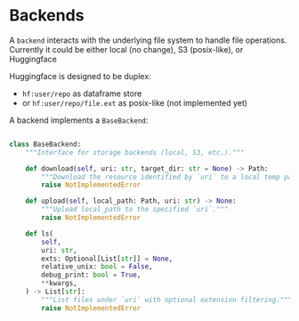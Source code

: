 # Backends

A `backend` interacts with the underlying file system to handle file operations. Currently it could be either local (no change), S3 (posix-like), or Huggingface 

Huggingface is designed to be duplex: 
- `hf:user/repo` as dataframe store
- or `hf:user/repo/file.ext` as posix-like (not implemented yet)

A backend implements a `BaseBackend`:

```python

class BaseBackend:
    """Interface for storage backends (local, S3, etc.)."""

    def download(self, uri: str, target_dir: str = None) -> Path:
        """Download the resource identified by `uri` to a local temp path. Return local Path."""
        raise NotImplementedError

    def upload(self, local_path: Path, uri: str) -> None:
        """Upload local_path to the specified `uri`."""
        raise NotImplementedError

    def ls(
        self,
        uri: str,
        exts: Optional[List[str]] = None,
        relative_unix: bool = False,
        debug_print: bool = True,
        **kwargs,
    ) -> List[str]:
        """List files under `uri` with optional extension filtering."""
        raise NotImplementedError
```

